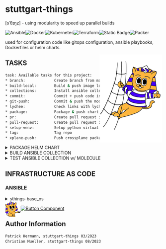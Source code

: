 # stuttgart-things

[sˈθɪŋz] - using modularity to speed up parallel builds

<img alt="Ansible" src="https://img.shields.io/badge/ansible-%231A1918.svg?style=for-the-badge&logo=ansible&logoColor=white"/><img alt="Docker" src="https://img.shields.io/badge/docker-%230db7ed.svg?style=for-the-badge&logo=docker&logoColor=white"/><img alt="Kubernetes" src="https://img.shields.io/badge/kubernetes-%23326ce5.svg?style=for-the-badge&logo=kubernetes&logoColor=white"/><img alt="Terraform" src="https://img.shields.io/badge/terraform-%235835CC.svg?style=for-the-badge&logo=terraform&logoColor=white"/><img alt="Static Badge" src="https://img.shields.io/badge/CROSSPLANE-%2322ADF6?style=for-the-badge&logoColor=white&labelColor=orange&color=orange">![Packer](https://img.shields.io/badge/packer-%23E7EEF0.svg?style=for-the-badge&logo=packer&logoColor=%2302A8EF)


used for configuration code like gitops configuration, ansible playbooks, Dockerfiles or helm charts.


<img src="https://github.com/stuttgart-things/docs/blob/main/hugo/sthings-boat.png" alt="GeeksforGeeks logo" align="right" width="200">


## TASKS

```bash
task: Available tasks for this project:
* branch:             Create branch from main
* build-local:        Build & push image local
* collections:        Install ansible collections
* commit:             Commit + push code into branch
* git-push:           Commit & push the module
* lychee:             Check links with lychee
* package:            Package & push chart
* pr:                 Create pull request into main
* pull-request:       Create pull request into main
* setup-venv:         Setup python virtual environment
* tag:                Tag repo
* xplane-push:        Push crossplane package
```

<details><summary>PACKAGE HELM CHART</summary>

```bash
export PROJECT=sthings-helm-toolkit
task package
```

</details>


<details><summary>BUILD ANSIBLE COLLECTION</summary>

```bash
task branch
<CHANGES AT ansible/collections/..>
task pr
```

</details>

<details><summary>TEST ANSIBLE COLLECTION w/ MOLECULE</summary>

```bash
task setup-venv
# cd ansible
source ./.venv/bin/activate
task setup-molecule

task run-molecule
# e.g. deploy_rke_rke2
```

</details>


## INFRASTRUCTURE AS CODE

### ANSIBLE

<details><summary>sthings-base_os</summary>

#### INSTALL

[CHECK RELEASES](https://github.com/stuttgart-things/stuttgart-things/releases)

```bash
# INSTALL ROLE - EXAMPLE VERSION
COLLECTION_VERSION=0.1.8
ansible-galaxy collection install -f \
https://github.com/stuttgart-things/stuttgart-things/releases/download/${COLLECTION_VERSION}/sthings-base_os-${COLLECTION_VERSION}.tar.gz
```


#### DEPLOY BINARIES (DEV-MACHINE PROFILE)

```bash
ansible-playbook sthings.base_os.download_install_binaries \
-i inv -vv \
-e target_host=all \
-e profile=dev \
-vv
```

</details>

<img src="https://github.com/stuttgart-things/docs/blob/main/hugo/sthings-remote.png" align="left" width="50">

[![Button Component](https://readme-components.vercel.app/api?component=button&text=Stuttgart-Things-Blog&fill=linear-gradient%2862deg%2C%20%238EC5FC%200%25%2C%20%23E0C3FC%20100%25%29%3B%0A&scale=large)](https://stuttgart-things.github.io/stuttgart-things/)


Author Information
------------------

```bash
Patrick Hermann, stuttgart-things 03/2023
Christian Mueller, stuttgart-things 08/2023
```
